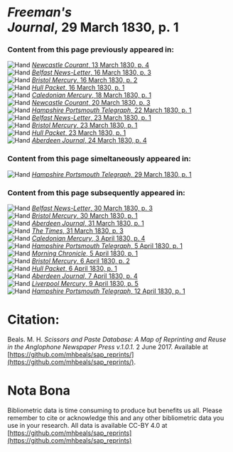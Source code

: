# *Freeman's Journal*, 29 March 1830, p. 1  
  
### Content from this page previously appeared in:  
![Hand](http://scissorsandpaste.net/wp-content/uploads/2017/06/smallhandpointer.png) [*Newcastle Courant*, 13 March 1830, p. 4](https://mhbeals.github.io/sap_html/Newcastle-Courant/Newcastle-Courant-13-March-1830-p-4)  
![Hand](http://scissorsandpaste.net/wp-content/uploads/2017/06/smallhandpointer.png) [*Belfast News-Letter*, 16 March 1830, p. 3](https://mhbeals.github.io/sap_html/Belfast-News-Letter/Belfast-News-Letter-16-March-1830-p-3)  
![Hand](http://scissorsandpaste.net/wp-content/uploads/2017/06/smallhandpointer.png) [*Bristol Mercury*, 16 March 1830, p. 2](https://mhbeals.github.io/sap_html/Bristol-Mercury/Bristol-Mercury-16-March-1830-p-2)  
![Hand](http://scissorsandpaste.net/wp-content/uploads/2017/06/smallhandpointer.png) [*Hull Packet*, 16 March 1830, p. 1](https://mhbeals.github.io/sap_html/Hull-Packet/Hull-Packet-16-March-1830-p-1)  
![Hand](http://scissorsandpaste.net/wp-content/uploads/2017/06/smallhandpointer.png) [*Caledonian Mercury*, 18 March 1830, p. 1](https://mhbeals.github.io/sap_html/Caledonian-Mercury/Caledonian-Mercury-18-March-1830-p-1)  
![Hand](http://scissorsandpaste.net/wp-content/uploads/2017/06/smallhandpointer.png) [*Newcastle Courant*, 20 March 1830, p. 3](https://mhbeals.github.io/sap_html/Newcastle-Courant/Newcastle-Courant-20-March-1830-p-3)  
![Hand](http://scissorsandpaste.net/wp-content/uploads/2017/06/smallhandpointer.png) [*Hampshire Portsmouth Telegraph*, 22 March 1830, p. 1](https://mhbeals.github.io/sap_html/Hampshire-Portsmouth-Telegraph/Hampshire-Portsmouth-Telegraph-22-March-1830-p-1)  
![Hand](http://scissorsandpaste.net/wp-content/uploads/2017/06/smallhandpointer.png) [*Belfast News-Letter*, 23 March 1830, p. 1](https://mhbeals.github.io/sap_html/Belfast-News-Letter/Belfast-News-Letter-23-March-1830-p-1)  
![Hand](http://scissorsandpaste.net/wp-content/uploads/2017/06/smallhandpointer.png) [*Bristol Mercury*, 23 March 1830, p. 1](https://mhbeals.github.io/sap_html/Bristol-Mercury/Bristol-Mercury-23-March-1830-p-1)  
![Hand](http://scissorsandpaste.net/wp-content/uploads/2017/06/smallhandpointer.png) [*Hull Packet*, 23 March 1830, p. 1](https://mhbeals.github.io/sap_html/Hull-Packet/Hull-Packet-23-March-1830-p-1)  
![Hand](http://scissorsandpaste.net/wp-content/uploads/2017/06/smallhandpointer.png) [*Aberdeen Journal*, 24 March 1830, p. 4](https://mhbeals.github.io/sap_html/Aberdeen-Journal/Aberdeen-Journal-24-March-1830-p-4)  
  
### Content from this page simeltaneously appeared in:  
![Hand](http://scissorsandpaste.net/wp-content/uploads/2017/06/smallhandpointer.png) [*Hampshire Portsmouth Telegraph*, 29 March 1830, p. 1](https://mhbeals.github.io/sap_html/Hampshire-Portsmouth-Telegraph/Hampshire-Portsmouth-Telegraph-29-March-1830-p-1)  
  
### Content from this page subsequently appeared in:  
![Hand](http://scissorsandpaste.net/wp-content/uploads/2017/06/smallhandpointer.png) [*Belfast News-Letter*, 30 March 1830, p. 3](https://mhbeals.github.io/sap_html/Belfast-News-Letter/Belfast-News-Letter-30-March-1830-p-3)  
![Hand](http://scissorsandpaste.net/wp-content/uploads/2017/06/smallhandpointer.png) [*Bristol Mercury*, 30 March 1830, p. 1](https://mhbeals.github.io/sap_html/Bristol-Mercury/Bristol-Mercury-30-March-1830-p-1)  
![Hand](http://scissorsandpaste.net/wp-content/uploads/2017/06/smallhandpointer.png) [*Aberdeen Journal*, 31 March 1830, p. 1](https://mhbeals.github.io/sap_html/Aberdeen-Journal/Aberdeen-Journal-31-March-1830-p-1)  
![Hand](http://scissorsandpaste.net/wp-content/uploads/2017/06/smallhandpointer.png) [*The Times*, 31 March 1830, p. 3](https://mhbeals.github.io/sap_html/The-Times/The-Times-31-March-1830-p-3)  
![Hand](http://scissorsandpaste.net/wp-content/uploads/2017/06/smallhandpointer.png) [*Caledonian Mercury*, 3 April 1830, p. 4](https://mhbeals.github.io/sap_html/Caledonian-Mercury/Caledonian-Mercury-3-April-1830-p-4)  
![Hand](http://scissorsandpaste.net/wp-content/uploads/2017/06/smallhandpointer.png) [*Hampshire Portsmouth Telegraph*, 5 April 1830, p. 1](https://mhbeals.github.io/sap_html/Hampshire-Portsmouth-Telegraph/Hampshire-Portsmouth-Telegraph-5-April-1830-p-1)  
![Hand](http://scissorsandpaste.net/wp-content/uploads/2017/06/smallhandpointer.png) [*Morning Chronicle*, 5 April 1830, p. 1](https://mhbeals.github.io/sap_html/Morning-Chronicle/Morning-Chronicle-5-April-1830-p-1)  
![Hand](http://scissorsandpaste.net/wp-content/uploads/2017/06/smallhandpointer.png) [*Bristol Mercury*, 6 April 1830, p. 2](https://mhbeals.github.io/sap_html/Bristol-Mercury/Bristol-Mercury-6-April-1830-p-2)  
![Hand](http://scissorsandpaste.net/wp-content/uploads/2017/06/smallhandpointer.png) [*Hull Packet*, 6 April 1830, p. 1](https://mhbeals.github.io/sap_html/Hull-Packet/Hull-Packet-6-April-1830-p-1)  
![Hand](http://scissorsandpaste.net/wp-content/uploads/2017/06/smallhandpointer.png) [*Aberdeen Journal*, 7 April 1830, p. 4](https://mhbeals.github.io/sap_html/Aberdeen-Journal/Aberdeen-Journal-7-April-1830-p-4)  
![Hand](http://scissorsandpaste.net/wp-content/uploads/2017/06/smallhandpointer.png) [*Liverpool Mercury*, 9 April 1830, p. 5](https://mhbeals.github.io/sap_html/Liverpool-Mercury/Liverpool-Mercury-9-April-1830-p-5)  
![Hand](http://scissorsandpaste.net/wp-content/uploads/2017/06/smallhandpointer.png) [*Hampshire Portsmouth Telegraph*, 12 April 1830, p. 1](https://mhbeals.github.io/sap_html/Hampshire-Portsmouth-Telegraph/Hampshire-Portsmouth-Telegraph-12-April-1830-p-1)  


# Citation: 

Beals. M. H. *Scissors and Paste Database: A Map of Reprinting and Reuse in the Anglophone Newspaper Press v.1.0.1.* 2 June 2017. Available at [https://github.com/mhbeals/sap_reprints/](https://github.com/mhbeals/sap_reprints/). 

# Nota Bona

Bibliometric data is time consuming to produce but benefits us all. Please remember to cite or acknowledge this and any other bibliometric data you use in your research. All data is available CC-BY 4.0 at [https://github.com/mhbeals/sap_reprints](https://github.com/mhbeals/sap_reprints)